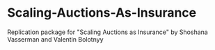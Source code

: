 # Scaling-Auctions-As-Insurance
Replication package for "Scaling Auctions as Insurance" by Shoshana Vasserman and Valentin Bolotnyy
